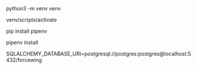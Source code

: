python3 -m venv venv

venv/scripts/activate

pip install pipenv

pipenv install

SQLALCHEMY_DATABASE_URI=postgresql://postgres:postgres@localhost:5432/forcewing
